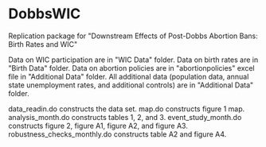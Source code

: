 # DobbsWIC
Replication package for "Downstream Effects of Post-Dobbs Abortion Bans: Birth Rates and WIC"

Data on WIC participation are in "WIC Data" folder. 
Data on birth rates are in "Birth Data" folder.
Data on abortion policies are in "abortionpolicies" excel file in "Additional Data" folder.
All additional data (population data, annual state unemployment rates, and additional controls) are in "Additional Data" folder.

data_readin.do constructs the data set.
map.do constructs figure 1 map.
analysis_month.do constructs tables 1, 2, and 3. 
event_study_month.do constructs figure 2, figure A1, figure A2, and figure A3.
robustness_checks_monthly.do constructs table A2 and figure A4.
